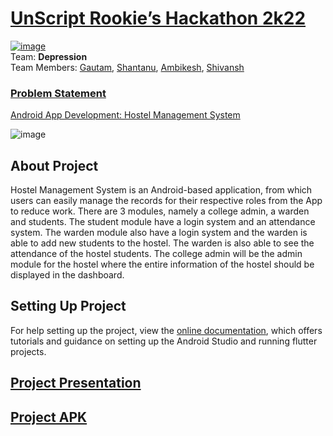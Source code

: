 # [UnScript Rookie’s Hackathon 2k22](https://unscript-rookies.netlify.app/)
[![image](https://user-images.githubusercontent.com/76626284/150655704-2a18d777-c805-46e1-bcb9-87c4e3dffb24.png)](https://unscript-rookies.netlify.app/)<br />
Team: **Depression** <br />
Team Members: [Gautam](https://github.com/Darkknight131714), [Shantanu](https://github.com/underoot-iota), [Ambikesh](https://github.com/AmbikeshArman), [Shivansh](https://github.com/shivansh2741)

### <ins>Problem Statement</ins>
[Android App Development: Hostel Management System](https://drive.google.com/file/d/1jsXJSSJldK6UWoy37u19vieMMOC6ZcoR/view?usp=sharing)

![image](https://user-images.githubusercontent.com/76626284/150656138-05fc8ab1-e67b-4666-b90c-58baed733f3e.png)

## About Project
Hostel Management System is an Android-based application, from which users can easily manage the records for their respective roles from the App to reduce work. There are 3 modules, namely a college admin, a warden and students. The student module have a login system and an attendance system. The warden module also have a login system and the warden is able to add new students to the hostel. The warden is also able to see the attendance of the hostel students. The college admin will be the admin module for the hostel where the entire information of the hostel should be displayed in the dashboard.


## Setting Up Project
For help setting up the project, view the [online documentation](https://developer.android.com/studio/intro), which offers tutorials and guidance on setting up the Android Studio and running flutter projects.


## [Project Presentation](https://docs.google.com/presentation/d/1jpCOazm9evDQQ7KcCcttwHoPv49AYcgrYGoRxHKqPZs/edit?usp=sharing)


## [Project APK](https://drive.google.com/file/d/1FLJPIrTpGOttUg8eTsEG9iBOU55sD9oc/view?usp=sharing)
